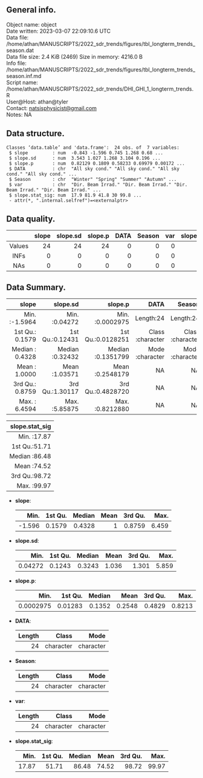 <!-- This is a markdown file. -->


 General info.
---------------

Object name:    object      
Date written:   2023-03-07 22:09:10.6 UTC  
Data file:      /home/athan/MANUSCRIPTS/2022_sdr_trends/figures/tbl_longterm_trends_season.dat      
Data file size: 2.4 KiB (2469) 
Size in memory: 4216.0 B      
Info file:      /home/athan/MANUSCRIPTS/2022_sdr_trends/figures/tbl_longterm_trends_season.inf.md      
Script name:    /home/athan/MANUSCRIPTS/2022_sdr_trends/DHI_GHI_1_longterm_trends.R      
User@Host:      athan@tyler   
Contact:        <natsisphysicist@gmail.com>      
Notes:          NA      


 Data structure.
-----------------

```
Classes ‘data.table’ and 'data.frame':	24 obs. of  7 variables:
 $ slope         : num  -0.843 -1.596 0.745 1.268 0.68 ...
 $ slope.sd      : num  3.543 1.027 1.268 3.104 0.196 ...
 $ slope.p       : num  0.82129 0.1809 0.58233 0.69979 0.00172 ...
 $ DATA          : chr  "All sky cond." "All sky cond." "All sky cond." "All sky cond." ...
 $ Season        : chr  "Winter" "Spring" "Summer" "Autumn" ...
 $ var           : chr  "Dir. Beam Irrad." "Dir. Beam Irrad." "Dir. Beam Irrad." "Dir. Beam Irrad." ...
 $ slope.stat_sig: num  17.9 81.9 41.8 30 99.8 ...
 - attr(*, ".internal.selfref")=<externalptr> 
```


 Data quality.
---------------

| &nbsp; | slope | slope.sd | slope.p | DATA | Season | var | slope.stat_sig |
|:------:|------:|---------:|--------:|-----:|-------:|----:|---------------:|
| Values |    24 |       24 |      24 |    0 |      0 |   0 |             24 |
|  INFs  |     0 |        0 |       0 |    0 |      0 |   0 |              0 |
|  NAs   |     0 |        0 |       0 |    0 |      0 |   0 |              0 |


 Data Summary.
---------------

|           slope |        slope.sd |           slope.p |             DATA |           Season |              var |
|----------------:|----------------:|------------------:|-----------------:|-----------------:|-----------------:|
| Min.   :-1.5964 | Min.   :0.04272 | Min.   :0.0002975 |        Length:24 |        Length:24 |        Length:24 |
| 1st Qu.: 0.1579 | 1st Qu.:0.12431 | 1st Qu.:0.0128251 | Class :character | Class :character | Class :character |
| Median : 0.4328 | Median :0.32432 | Median :0.1351799 | Mode  :character | Mode  :character | Mode  :character |
| Mean   : 1.0000 | Mean   :1.03571 | Mean   :0.2548179 |               NA |               NA |               NA |
| 3rd Qu.: 0.8759 | 3rd Qu.:1.30117 | 3rd Qu.:0.4828720 |               NA |               NA |               NA |
| Max.   : 6.4594 | Max.   :5.85875 | Max.   :0.8212880 |               NA |               NA |               NA |

 

| slope.stat_sig |
|---------------:|
|  Min.   :17.87 |
|  1st Qu.:51.71 |
|  Median :86.48 |
|  Mean   :74.52 |
|  3rd Qu.:98.72 |
|  Max.   :99.97 |



  * **slope**:


    |   Min. | 1st Qu. | Median | Mean | 3rd Qu. |  Max. |
    |-------:|--------:|-------:|-----:|--------:|------:|
    | -1.596 |  0.1579 | 0.4328 |    1 |  0.8759 | 6.459 |

  * **slope.sd**:


    |    Min. | 1st Qu. | Median |  Mean | 3rd Qu. |  Max. |
    |--------:|--------:|-------:|------:|--------:|------:|
    | 0.04272 |  0.1243 | 0.3243 | 1.036 |   1.301 | 5.859 |

  * **slope.p**:


    |      Min. | 1st Qu. | Median |   Mean | 3rd Qu. |   Max. |
    |----------:|--------:|-------:|-------:|--------:|-------:|
    | 0.0002975 | 0.01283 | 0.1352 | 0.2548 |  0.4829 | 0.8213 |

  * **DATA**:


    | Length |     Class |      Mode |
    |-------:|----------:|----------:|
    |     24 | character | character |

  * **Season**:


    | Length |     Class |      Mode |
    |-------:|----------:|----------:|
    |     24 | character | character |

  * **var**:


    | Length |     Class |      Mode |
    |-------:|----------:|----------:|
    |     24 | character | character |

  * **slope.stat_sig**:


    |  Min. | 1st Qu. | Median |  Mean | 3rd Qu. |  Max. |
    |------:|--------:|-------:|------:|--------:|------:|
    | 17.87 |   51.71 |  86.48 | 74.52 |   98.72 | 99.97 |


<!-- end of list -->


